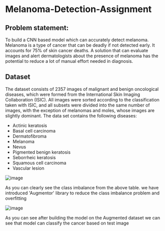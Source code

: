 # Melanoma-Detection-Assignment
## Problem statement: 
To build a CNN based model which can accurately detect melanoma. Melanoma is a type of cancer that can be deadly if not detected early. It accounts for 75% of skin cancer deaths. A solution that can evaluate images and alert dermatologists about the presence of melanoma has the potential to reduce a lot of manual effort needed in diagnosis.
## Dataset
The dataset consists of 2357 images of malignant and benign oncological diseases, which were formed from the International Skin Imaging Collaboration (ISIC). All images were sorted according to the classification taken with ISIC, and all subsets were divided into the same number of images, with the exception of melanomas and moles, whose images are slightly dominant.
The data set contains the following diseases:
- Actinic keratosis
- Basal cell carcinoma
- Dermatofibroma
- Melanoma
- Nevus
- Pigmented benign keratosis
- Seborrheic keratosis
- Squamous cell carcinoma
- Vascular lesion



![image](https://github.com/habilans/Melanoma-Detection-Assignment/assets/27769116/6f57b474-e578-4986-9930-cdc96495bb38)                

As you can clearly see the class imbalance from the above table. 
we have introduced 'Augmentor'  library to reduce the class imbalance problem and overfitting 

![image](https://github.com/habilans/Melanoma-Detection-Assignment/assets/27769116/b0d8223b-fbfc-4599-b138-d0100236786a)

As you can see after building the model on the Augmented dataset we can see that model can classify the cancer based on test image
